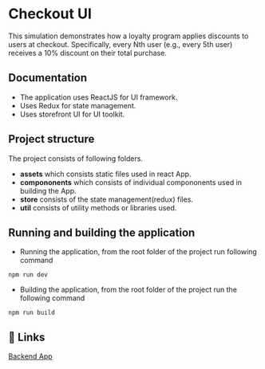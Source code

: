 
# Checkout UI

This simulation demonstrates how a loyalty program applies discounts to users at checkout. Specifically, every Nth user (e.g., every 5th user) receives a 10% discount on their total purchase.


## Documentation

- The application uses ReactJS for UI framework.
- Uses Redux for state management.
- Uses storefront UI for UI toolkit.



## Project structure

The project consists of following folders.

- **assets** which consists static files used in react App.
- **compononents** which consists of individual compononents used in building the App.
- **store** consists of the state management(redux) files.
- **util** consists of utility methods or libraries used.

## Running and building the application

- Running the application, from the root folder of the project run following command
```
npm run dev
```

- Building the application, from the root folder of the project run the following command
```
npm run build
```
## 🔗 Links
[Backend App](https://github.com/adityayavagal/loyaltySim.git)

